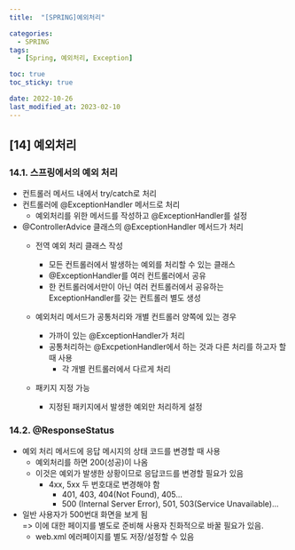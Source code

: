 ```yaml
---
title:  "[SPRING]예외처리"

categories:
  - SPRING
tags:
  - [Spring, 예외처리, Exception]

toc: true
toc_sticky: true

date: 2022-10-26
last_modified_at: 2023-02-10
---
```

[14] 예외처리
---
### 14.1. 스프링에서의 예외 처리
- 컨트롤러 메서드 내에서 try/catch로 처리
- 컨트롤러에 @ExceptionHandler 메서드로 처리
  - 예외처리를 위한 메서드를 작성하고 @ExceptionHandler를 설정
- @ControllerAdvice 클래스의 @ExceptionHandler 메서드가 처리
  - 전역 예외 처리 클래스 작성
    - 모든 컨트롤러에서 발생하는 예외를 처리할 수 있는 클래스
    - @ExceptionHandler를 여러 컨트롤러에서 공유
    - 한 컨트롤러에서만이 아닌 여러 컨트롤러에서 공유하는 ExceptionHandler를 갖는 컨트롤러 별도 생성
    
  - 예외처리 메서드가 공통처리와 개별 컨트롤러 양쪽에 있는 경우
    - 가까이 있는 @ExceptionHandler가 처리
    - 공통처리하는 @ExcpetionHandler에서 하는 것과 다른 처리를 하고자 할 때 사용
      - 각 개별 컨트롤러에서 다르게 처리
  - 패키지 지정 가능
    - 지정된 패키지에서 발생한 예외만 처리하게 설정

### 14.2. @ResponseStatus
- 예외 처리 메서드에 응답 메시지의 상태 코드를 변경할 때 사용
  - 예외처리를 하면 200(성공)이 나옴
  - 이것은 예외가 발생한 상황이므로 응답코드를 변경할 필요가 있음
    - 4xx, 5xx 두 번호대로 변경해야 함
      - 401, 403, 404(Not Found), 405...
      - 500 (Internal Server Error), 501, 503(Service Unavailable)...
- 일반 사용자가 500번대 화면을 보게 됨<br>=> 이에 대한 페이지를 별도로 준비해 사용자 친화적으로 바꿀 필요가 있음.
  - web.xml 에러페이지를 별도 저장/설정할 수 있음